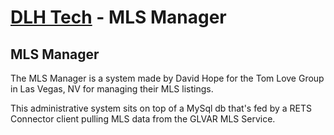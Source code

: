 # [DLH Tech](http://www.dlhtechnologysolutions.com/) - MLS Manager

## MLS Manager
The MLS Manager is a system made by David Hope for the Tom Love Group in Las Vegas, NV for managing their MLS listings.

This administrative system sits on top of a MySql db that's fed by a RETS Connector client pulling MLS data from the GLVAR MLS Service.

